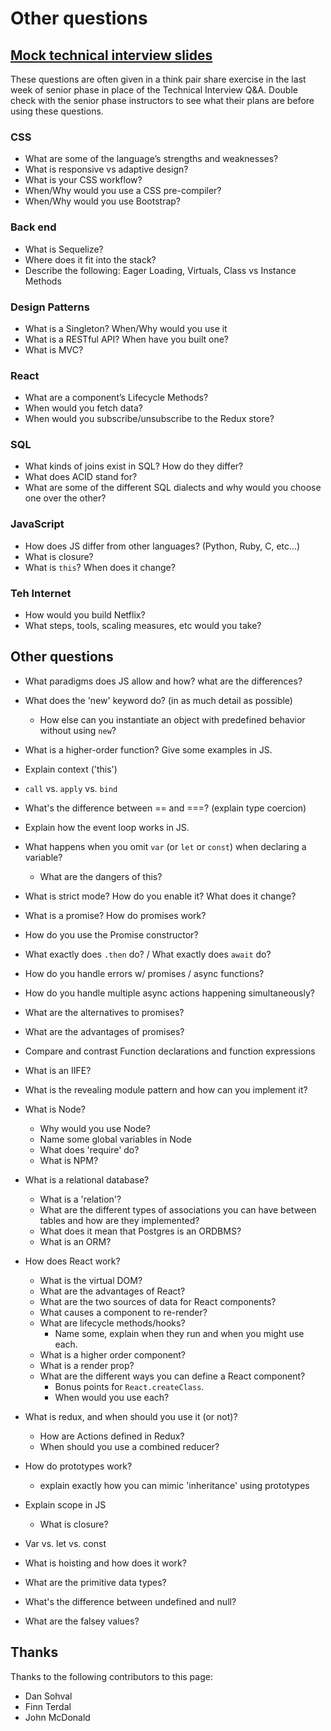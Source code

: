 # Other questions

## [Mock technical interview slides][mock-tech-slides]

These questions are often given in a think pair share exercise in the last week
of senior phase in place of the Technical Interview Q&A. Double check with the
senior phase instructors to see what their plans are before using these questions.

[mock-tech-slides]: https://drive.google.com/file/d/0Byb4799aKBwEb0JwVUVVY1ctUkU/view?usp=sharing

### CSS

- What are some of the language’s strengths and weaknesses?
- What is responsive vs adaptive design?
- What is your CSS workflow?
- When/Why would you use a CSS pre-compiler?
- When/Why would you use Bootstrap?

### Back end

- What is Sequelize?
- Where does it fit into the stack?
- Describe the following: Eager Loading, Virtuals, Class vs Instance Methods

### Design Patterns

- What is a Singleton? When/Why would you use it
- What is a RESTful API? When have you built one?
- What is MVC?

### React

- What are a component’s Lifecycle Methods?
- When would you fetch data?
- When would you subscribe/unsubscribe to the Redux store?

### SQL

- What kinds of joins exist in SQL? How do they differ?
- What does ACID stand for?
- What are some of the different SQL dialects and why would you choose one over the other?

### JavaScript

- How does JS differ from other languages? (Python, Ruby, C, etc…)
- What is closure?
- What is `this`? When does it change?

### Teh Internet

- How would you build Netflix?
- What steps, tools, scaling measures, etc would you take?

## Other questions

- What paradigms does JS allow and how? what are the differences?
- What does the 'new' keyword do? (in as much detail as possible)
  - How else can you instantiate an object with predefined behavior without
    using `new`?
- What is a higher-order function? Give some examples in JS.
 - Explain context ('this')
  - `call` vs. `apply` vs. `bind`
- What's the difference between == and ===? (explain type coercion)
- Explain how the event loop works in JS.
- What happens when you omit `var` (or `let` or `const`) when declaring a
  variable?
  - What are the dangers of this?
- What is strict mode? How do you enable it? What does it change?


- What is a promise? How do promises work?
- How do you use the Promise constructor?
- What exactly does `.then` do? / What exactly does `await` do?
- How do you handle errors w/ promises / async functions?
- How do you handle multiple async actions happening simultaneously?
- What are the alternatives to promises?
- What are the advantages of promises?
- Compare and contrast Function declarations and function expressions
- What is an IIFE?
- What is the revealing module pattern and how can you implement it?

- What is Node?
  - Why would you use Node?
  - Name some global variables in Node
  - What does 'require' do?
  - What is NPM?


- What is a relational database?
  - What is a 'relation'?
  - What are the different types of associations you can have between tables
    and how are they implemented?
  - What does it mean that Postgres is an ORDBMS?
  - What is an ORM?

- How does React work?
  - What is the virtual DOM?
  - What are the advantages of React?
  - What are the two sources of data for React components?
  - What causes a component to re-render?
  - What are lifecycle methods/hooks?
    - Name some, explain when they run and when you might use each.
  - What is a higher order component?
  - What is a render prop?
  - What are the different ways you can define a React component?
    - Bonus points for `React.createClass`.
    - When would you use each?

- What is redux, and when should you use it (or not)?
  - How are Actions defined in Redux?
  - When should you use a combined reducer?
- How do prototypes work?
  - explain exactly how you can mimic 'inheritance' using prototypes
- Explain scope in JS
  - What is closure?
- Var vs. let vs. const
- What is hoisting and how does it work?
- What are the primitive data types?
- What's the difference between undefined and null?
- What are the falsey values?

## Thanks

Thanks to the following contributors to this page:
- Dan Sohval
- Finn Terdal
- John McDonald
